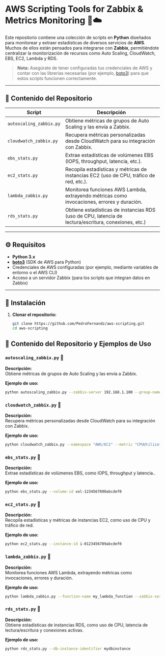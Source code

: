# AWS Scripting Tools for Zabbix & Metrics Monitoring 🚀☁️

Este repositorio contiene una colección de scripts en **Python** diseñados para monitorear y extraer estadísticas de diversos servicios de **AWS**. Muchos de ellos están pensados para integrarse con **Zabbix**, permitiéndote centralizar la monitorización de recursos como Auto Scaling, CloudWatch, EBS, EC2, Lambda y RDS.

> **Nota:** Asegúrate de tener configuradas tus credenciales de AWS y contar con las librerías necesarias (por ejemplo, [boto3](https://pypi.org/project/boto3/)) para que estos scripts funcionen correctamente.

---

## 📂 Contenido del Repositorio

| Script                           | Descripción                                                                                     |
| -------------------------------- | ----------------------------------------------------------------------------------------------- |
| `autoscaling_zabbix.py`          | Obtiene métricas de grupos de Auto Scaling y las envía a Zabbix.                                  |
| `cloudwatch_zabbix.py`           | Recupera métricas personalizadas desde CloudWatch para su integración con Zabbix.                 |
| `ebs_stats.py`                   | Extrae estadísticas de volúmenes EBS (IOPS, throughput, latencia, etc.).                         |
| `ec2_stats.py`                   | Recopila estadísticas y métricas de instancias EC2 (uso de CPU, tráfico de red, etc.).             |
| `lambda_zabbix.py`               | Monitorea funciones AWS Lambda, extrayendo métricas como invocaciones, errores y duración.         |
| `rds_stats.py`                   | Obtiene estadísticas de instancias RDS (uso de CPU, latencia de lectura/escritura, conexiones, etc.)|

---

## ⚙️ Requisitos

- **Python 3.x**
- **[boto3](https://pypi.org/project/boto3/)** (SDK de AWS para Python)
- Credenciales de AWS configuradas (por ejemplo, mediante variables de entorno o el AWS CLI)
- Acceso a un servidor Zabbix (para los scripts que integran datos en Zabbix)

---

## 🚀 Instalación

1. **Clonar el repositorio:**
   ```bash
   git clone https://github.com/PedroFernandz/aws-scripting.git
   cd aws-scripting


## 📂 Contenido del Repositorio y Ejemplos de Uso

### `autoscaling_zabbix.py` 🔄  
**Descripción:**  
Obtiene métricas de grupos de Auto Scaling y las envía a Zabbix.  

**Ejemplo de uso:**  
```bash
python autoscaling_zabbix.py --zabbix-server 192.168.1.100 --group-name my-auto-scaling-group
```


### `cloudwatch_zabbix.py` 🔄  
**Descripción:**  
Recupera métricas personalizadas desde CloudWatch para su integración con Zabbix.

**Ejemplo de uso:**  
```bash
python cloudwatch_zabbix.py --namespace "AWS/EC2" --metric "CPUUtilization" --dimension "InstanceId=i-0123456789abcdef0" --zabbix-server 192.168.1.100
```

### `ebs_stats.py` 🔄  
**Descripción:**  
Extrae estadísticas de volúmenes EBS, como IOPS, throughput y latencia..

**Ejemplo de uso:**  
```bash
python ebs_stats.py --volume-id vol-1234567890abcdef0
```

### `ec2_stats.py` 🔄  
**Descripción:**  
Recopila estadísticas y métricas de instancias EC2, como uso de CPU y tráfico de red.

**Ejemplo de uso:**  
```bash
python ec2_stats.py --instance-id i-0123456789abcdef0
```
### `lambda_zabbix.py` 🔄  
**Descripción:**  
Monitorea funciones AWS Lambda, extrayendo métricas como invocaciones, errores y duración.

**Ejemplo de uso:**  
```bash
python lambda_zabbix.py --function-name my_lambda_function --zabbix-server 192.168.1.100

```
### `rds_stats.py` 🔄  
**Descripción:**  
Obtiene estadísticas de instancias RDS, como uso de CPU, latencia de lectura/escritura y conexiones activas.

**Ejemplo de uso:**  
```bash
python rds_stats.py --db-instance-identifier mydbinstance

```


